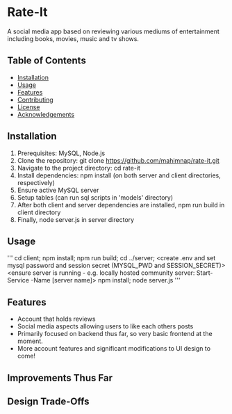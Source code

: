 # Rate-It

A social media app based on reviewing various mediums of entertainment including books, movies, music and tv shows. 

## Table of Contents

- [Installation](#installation)
- [Usage](#usage)
- [Features](#features)
- [Contributing](#contributing)
- [License](#license)
- [Acknowledgements](#acknowledgements)

## Installation

1. Prerequisites: MySQL, Node.js
2. Clone the repository: git clone https://github.com/mahimnap/rate-it.git
3. Navigate to the project directory: cd rate-it
4. Install dependencies: npm install (on both server and client directories, respectively)
5. Ensure active MySQL server
6. Setup tables (can run sql scripts in 'models' directory)
7. After both client and server dependencies are installed, npm run build in client directory 
8. Finally, node server.js in server directory

## Usage

'''
cd client; 
npm install; 
npm run build;
cd ../server;
<create .env and set mysql password and session secret (MYSQL_PWD and SESSION_SECRET)>
<ensure server is running - e.g. locally hosted community server: Start-Service -Name [server name]> 
npm install; 
node server.js
'''

## Features

- Account that holds reviews 
- Social media aspects allowing users to like each others posts
- Primarily focused on backend thus far, so very basic frontend at the moment. 
- More account features and significant modifications to UI design to come! 

## Improvements Thus Far

## Design Trade-Offs